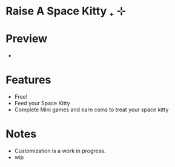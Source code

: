 # Raise A Space Kitty ₊ ⊹

# Preview
- 


# Features
- Free!
- Feed your Space Kitty
- Complete Mini games and earn coins to treat your space kitty
  


# Notes
- Customization is a work in progress.
- wip
  
